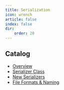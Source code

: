 ```yaml
---
title: Serialization
icon: wrench
article: false
index: false
dir:
    order: 20
---
```


## Catalog

- [Overview](overview.md)
- [Serializer Class](serializers.md)
- [New Serializers](task-list.md)
- [File Formats & Naming](file-formats.md)
